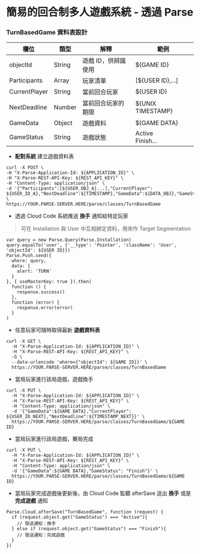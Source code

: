 # 簡易的回合制多人遊戲系統 - 透過 Parse

### TurnBasedGame 資料表設計

| 欄位 | 類型 | 解釋 | 範例 |
| --- | --- | --- | --- |
| objectId | String | 遊戲 ID，供辨識使用 | ${GAME ID} |
| Participants | Array | 玩家清單 | [${USER ID},...] |
| CurrentPlayer | String | 當前回合玩家 | ${USER ID} |
| NextDeadline | Number | 當前回合玩家的期限 | ${UNIX TIMESTAMP} |
| GameData | Object | 遊戲資料 | ${GAME DATA} |
| GameStatus | String | 遊戲狀態 | Active <br> Finish... |

* **配對系統** 建立遊戲資料表

```
curl -X POST \
-H "X-Parse-Application-Id: ${APPLICATION_ID}" \
-H "X-Parse-REST-API-Key: ${REST_API_KEY}" \
-H "Content-Type: application/json" \
-d '{"Participants":[${USER_OBJ_A}...],"CurrentPlayer": ${USER_ID_A},"NextDeadline":${TIMESTAMP},"GameData":${DATA_OBJ},"GameStatus":"Active"}' \
https://YOUR.PARSE-SERVER.HERE/parse/classes/TurnBasedGame
```

* 透過 Cloud Code 系統推送 **換手** 通知給特定玩家

> 可在 Installation 與 User 中互相綁定資料，用來作 Target Segmentation

```
var query = new Parse.Query(Parse.Installation)
query.equalTo('user', {'__type': 'Pointer', 'className': 'User', 'objectId': ${USER ID}})
Parse.Push.send({
  where: query,
  data: {
    alert: 'TURN'
  }
}, { useMasterKey: true }).then(
  function () {
    response.success()
  },
  function (error) {
    response.error(error)
  }
)
```

* 任意玩家可隨時取得最新 **遊戲資料表**

```
curl -X GET \
  -H "X-Parse-Application-Id: ${APPLICATION_ID}" \
  -H "X-Parse-REST-API-Key: ${REST_API_KEY}" \
  -G \
  --data-urlencode 'where={"objectId": ${GAME ID}}' \
  https://YOUR.PARSE-SERVER.HERE/parse/classes/TurnBasedGame
```

* 當局玩家進行該局遊戲，遊戲換手

```
curl -X PUT \
  -H "X-Parse-Application-Id: ${APPLICATION_ID}" \
  -H "X-Parse-REST-API-Key: ${REST_API_KEY}" \
  -H "Content-Type: application/json" \
  -d '{"GameData":${GAME DATA},"CurrentPlayer": ${USER_ID_NEXT},"NextDeadline":${TIMESTAMP_NEXT}}' \
  https://YOUR.PARSE-SERVER.HERE/parse/classes/TurnBasedGame/${GAME ID}
```

* 當局玩家進行該局遊戲，賽局完成

```
curl -X PUT \
  -H "X-Parse-Application-Id: ${APPLICATION_ID}" \
  -H "X-Parse-REST-API-Key: ${REST_API_KEY}" \
  -H "Content-Type: application/json" \
  -d '{"GameData":${GAME DATA},"GameStatus": "Finish"}' \
  https://YOUR.PARSE-SERVER.HERE/parse/classes/TurnBasedGame/${GAME ID}
```

* 當局玩家完成遊戲後更新後，由 Cloud Code 監聽 afterSave 送出 **換手** 或是 **完成遊戲** 通知

```
Parse.Cloud.afterSave("TurnBasedGame", function (request) {
  if (request.object.get("GameStatus") === "Active"){
    // 發送通知：換手
  } else if (request.object.get("GameStatus") === "Finish"){
    // 發送通知：完成遊戲
  }
})
```
